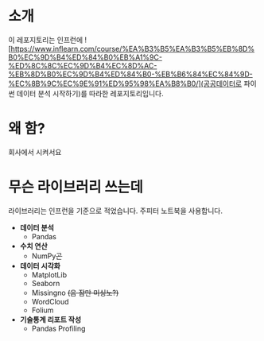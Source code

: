 # 소개
이 레포지토리는 인프런에 ![https://www.inflearn.com/course/%EA%B3%B5%EA%B3%B5%EB%8D%B0%EC%9D%B4%ED%84%B0%EB%A1%9C-%ED%8C%8C%EC%9D%B4%EC%8D%AC-%EB%8D%B0%EC%9D%B4%ED%84%B0-%EB%B6%84%EC%84%9D-%EC%8B%9C%EC%9E%91%ED%95%98%EA%B8%B0/](공공데이터로 파이썬 데이터 분석 시작하기)를 따라한 레포지토리입니다.

# 왜 함?
회사에서 시켜서요

# 무슨 라이브러리 쓰는데
라이브러리는 인프런을 기준으로 적었습니다. 주피터 노트북을 사용합니다.
- **데이터 분석**
  - Pandas
- **수치 연산**
  - NumPy~~곤~~
- **데이터 시각화**
  - MatplotLib
  - Seaborn
  - Missingno ~~(음 잠만 미싱노?)~~
  - WordCloud
  - Folium
- **기술통계 리포트 작성**
  - Pandas Profiling
